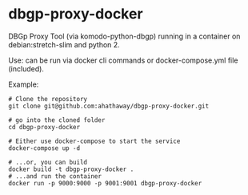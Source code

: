 # dbgp-proxy-docker

DBGp Proxy Tool (via komodo-python-dbgp) running in a container on debian:stretch-slim and python 2.

Use: can be run via docker cli commands or docker-compose.yml file (included).

Example:

```shell
# Clone the repository
git clone git@github.com:ahathaway/dbgp-proxy-docker.git

# go into the cloned folder
cd dbgp-proxy-docker

# Either use docker-compose to start the service
docker-compose up -d

# ...or, you can build 
docker build -t dbgp-proxy-docker .
# ...and run the container 
docker run -p 9000:9000 -p 9001:9001 dbgp-proxy-docker

```
